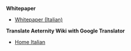 **Whitepaper**
* [Whitepaper (Italian)](Whitepaper_Italian)

**Translate Aeternity Wiki with Google Translator**
* [Home Italian](https://translate.google.com/translate?sl=en&tl=it&u=https://github.com/aeternity/wiki/wiki/)

